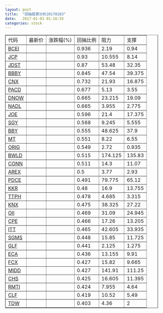 ```yaml
---
layout: post
title:  "回抽股票分析20170103"
date:   2017-01-03 01:16:55
categories: stock
---
```

<script type="text/javascript">
var stockList = []
stockList.push('gb_bcei');
stockList.push('gb_jcp');
stockList.push('gb_jdst');
stockList.push('gb_bbby');
stockList.push('gb_cnx');
stockList.push('gb_pacd');
stockList.push('gb_dnow');
stockList.push('gb_nadl');
stockList.push('gb_joe');
stockList.push('gb_sgy');
stockList.push('gb_bby');
stockList.push('gb_mt');
stockList.push('gb_orig');
stockList.push('gb_bwld');
stockList.push('gb_conn');
stockList.push('gb_arex');
stockList.push('gb_pdce');
stockList.push('gb_kkr');
stockList.push('gb_ttph');
stockList.push('gb_knx');
stockList.push('gb_oii');
stockList.push('gb_cpe');
stockList.push('gb_itt');
stockList.push('gb_sgms');
stockList.push('gb_glf');
stockList.push('gb_eca');
stockList.push('gb_fcx');
stockList.push('gb_midd');
stockList.push('gb_chs');
stockList.push('gb_rmti');
stockList.push('gb_clf');
stockList.push('gb_tdw');
</script>
<table border="1">
 <tr>
 <td>代码</td>
 <td>最新价</td>
 <td>涨跌幅(%)</td>
 <td>回抽比例</td>
 <td>阻力</td>
 <td>支撑</td>
</tr>
  <tr id="bcei">
  <td><a href="http://stock.finance.sina.com.cn/usstock/quotes/BCEI.html" target="_blank">BCEI</a></td><td></td><td></td><td>0.936</td><td>2.19</td><td>0.94</td></tr>
  <tr id="jcp">
  <td><a href="http://stock.finance.sina.com.cn/usstock/quotes/JCP.html" target="_blank">JCP</a></td><td></td><td></td><td>0.93</td><td>10.555</td><td>8.14</td></tr>
  <tr id="jdst">
  <td><a href="http://stock.finance.sina.com.cn/usstock/quotes/JDST.html" target="_blank">JDST</a></td><td></td><td></td><td>0.87</td><td>53.48</td><td>32.35</td></tr>
  <tr id="bbby">
  <td><a href="http://stock.finance.sina.com.cn/usstock/quotes/BBBY.html" target="_blank">BBBY</a></td><td></td><td></td><td>0.845</td><td>47.54</td><td>39.375</td></tr>
  <tr id="cnx">
  <td><a href="http://stock.finance.sina.com.cn/usstock/quotes/CNX.html" target="_blank">CNX</a></td><td></td><td></td><td>0.732</td><td>21.93</td><td>16.875</td></tr>
  <tr id="pacd">
  <td><a href="http://stock.finance.sina.com.cn/usstock/quotes/PACD.html" target="_blank">PACD</a></td><td></td><td></td><td>0.677</td><td>5.13</td><td>3.55</td></tr>
  <tr id="dnow">
  <td><a href="http://stock.finance.sina.com.cn/usstock/quotes/DNOW.html" target="_blank">DNOW</a></td><td></td><td></td><td>0.665</td><td>23.215</td><td>19.09</td></tr>
  <tr id="nadl">
  <td><a href="http://stock.finance.sina.com.cn/usstock/quotes/NADL.html" target="_blank">NADL</a></td><td></td><td></td><td>0.665</td><td>3.955</td><td>2.775</td></tr>
  <tr id="joe">
  <td><a href="http://stock.finance.sina.com.cn/usstock/quotes/JOE.html" target="_blank">JOE</a></td><td></td><td></td><td>0.596</td><td>21.4</td><td>17.375</td></tr>
  <tr id="sgy">
  <td><a href="http://stock.finance.sina.com.cn/usstock/quotes/SGY.html" target="_blank">SGY</a></td><td></td><td></td><td>0.568</td><td>9.245</td><td>5.555</td></tr>
  <tr id="bby">
  <td><a href="http://stock.finance.sina.com.cn/usstock/quotes/BBY.html" target="_blank">BBY</a></td><td></td><td></td><td>0.555</td><td>48.625</td><td>37.9</td></tr>
  <tr id="mt">
  <td><a href="http://stock.finance.sina.com.cn/usstock/quotes/MT.html" target="_blank">MT</a></td><td></td><td></td><td>0.551</td><td>8.22</td><td>6.55</td></tr>
  <tr id="orig">
  <td><a href="http://stock.finance.sina.com.cn/usstock/quotes/ORIG.html" target="_blank">ORIG</a></td><td></td><td></td><td>0.549</td><td>2.72</td><td>0.935</td></tr>
  <tr id="bwld">
  <td><a href="http://stock.finance.sina.com.cn/usstock/quotes/BWLD.html" target="_blank">BWLD</a></td><td></td><td></td><td>0.515</td><td>174.125</td><td>135.83</td></tr>
  <tr id="conn">
  <td><a href="http://stock.finance.sina.com.cn/usstock/quotes/CONN.html" target="_blank">CONN</a></td><td></td><td></td><td>0.511</td><td>14.3</td><td>11.07</td></tr>
  <tr id="arex">
  <td><a href="http://stock.finance.sina.com.cn/usstock/quotes/AREX.html" target="_blank">AREX</a></td><td></td><td></td><td>0.5</td><td>3.77</td><td>2.93</td></tr>
  <tr id="pdce">
  <td><a href="http://stock.finance.sina.com.cn/usstock/quotes/PDCE.html" target="_blank">PDCE</a></td><td></td><td></td><td>0.491</td><td>79.775</td><td>65.12</td></tr>
  <tr id="kkr">
  <td><a href="http://stock.finance.sina.com.cn/usstock/quotes/KKR.html" target="_blank">KKR</a></td><td></td><td></td><td>0.48</td><td>16.9</td><td>13.755</td></tr>
  <tr id="ttph">
  <td><a href="http://stock.finance.sina.com.cn/usstock/quotes/TTPH.html" target="_blank">TTPH</a></td><td></td><td></td><td>0.478</td><td>4.685</td><td>3.315</td></tr>
  <tr id="knx">
  <td><a href="http://stock.finance.sina.com.cn/usstock/quotes/KNX.html" target="_blank">KNX</a></td><td></td><td></td><td>0.475</td><td>38.325</td><td>27.22</td></tr>
  <tr id="oii">
  <td><a href="http://stock.finance.sina.com.cn/usstock/quotes/OII.html" target="_blank">OII</a></td><td></td><td></td><td>0.469</td><td>31.09</td><td>24.945</td></tr>
  <tr id="cpe">
  <td><a href="http://stock.finance.sina.com.cn/usstock/quotes/CPE.html" target="_blank">CPE</a></td><td></td><td></td><td>0.466</td><td>17.26</td><td>13.205</td></tr>
  <tr id="itt">
  <td><a href="http://stock.finance.sina.com.cn/usstock/quotes/ITT.html" target="_blank">ITT</a></td><td></td><td></td><td>0.465</td><td>42.605</td><td>33.935</td></tr>
  <tr id="sgms">
  <td><a href="http://stock.finance.sina.com.cn/usstock/quotes/SGMS.html" target="_blank">SGMS</a></td><td></td><td></td><td>0.448</td><td>15.85</td><td>11.725</td></tr>
  <tr id="glf">
  <td><a href="http://stock.finance.sina.com.cn/usstock/quotes/GLF.html" target="_blank">GLF</a></td><td></td><td></td><td>0.441</td><td>2.125</td><td>1.275</td></tr>
  <tr id="eca">
  <td><a href="http://stock.finance.sina.com.cn/usstock/quotes/ECA.html" target="_blank">ECA</a></td><td></td><td></td><td>0.436</td><td>13.155</td><td>9.91</td></tr>
  <tr id="fcx">
  <td><a href="http://stock.finance.sina.com.cn/usstock/quotes/FCX.html" target="_blank">FCX</a></td><td></td><td></td><td>0.427</td><td>15.82</td><td>9.665</td></tr>
  <tr id="midd">
  <td><a href="http://stock.finance.sina.com.cn/usstock/quotes/MIDD.html" target="_blank">MIDD</a></td><td></td><td></td><td>0.427</td><td>141.91</td><td>111.25</td></tr>
  <tr id="chs">
  <td><a href="http://stock.finance.sina.com.cn/usstock/quotes/CHS.html" target="_blank">CHS</a></td><td></td><td></td><td>0.425</td><td>16.605</td><td>11.395</td></tr>
  <tr id="rmti">
  <td><a href="http://stock.finance.sina.com.cn/usstock/quotes/RMTI.html" target="_blank">RMTI</a></td><td></td><td></td><td>0.424</td><td>7.955</td><td>4.64</td></tr>
  <tr id="clf">
  <td><a href="http://stock.finance.sina.com.cn/usstock/quotes/CLF.html" target="_blank">CLF</a></td><td></td><td></td><td>0.419</td><td>10.52</td><td>5.49</td></tr>
  <tr id="tdw">
  <td><a href="http://stock.finance.sina.com.cn/usstock/quotes/TDW.html" target="_blank">TDW</a></td><td></td><td></td><td>0.403</td><td>4.36</td><td>2</td></tr>
</table>
